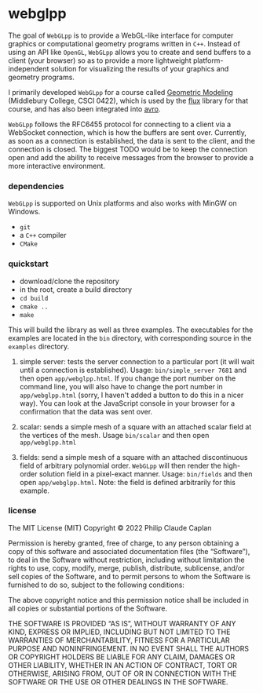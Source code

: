# webglpp

The goal of `WebGLpp` is to provide a WebGL-like interface for computer graphics or computational geometry programs written in `C++`. Instead of using an API like `OpenGL`, `WebGLpp` allows you to create and send buffers to a client (your browser) so as to provide a more lightweight platform-independent solution for visualizing the results of your graphics and geometry programs.

I primarily developed `WebGLpp` for a course called [Geometric Modeling](https://csci422-s22.gitlab.io/home/calendar.html) (Middlebury College, CSCI 0422), which is used by the [flux](https://gitlab.com/csci422-s22/flux-base) library for that course, and has also been integrated into [avro](https://gitlab.com/philipclaude/avro).

`WebGLpp` follows the RFC6455 protocol for connecting to a client via a WebSocket connection, which is how the buffers are sent over. Currently, as soon as a connection is established, the data is sent to the client, and the connection is closed. The biggest TODO would be to keep the connection open and add the ability to receive messages from the browser to provide a more interactive environment.

### dependencies

`WebGLpp` is supported on Unix platforms and also works with MinGW on Windows.

- `git`
- a `C++` compiler
- `CMake`

### quickstart

- download/clone the repository
- in the root, create a build directory
- `cd build`
- `cmake ..`
- `make`

This will build the library as well as three examples. The executables for the examples are located in the `bin` directory, with corresponding source in the `examples` directory.

1. simple server: tests the server connection to a particular port (it will wait until a connection is established). Usage: `bin/simple_server 7681` and then open `app/webglpp.html`. If you change the port number on the command line, you will also have to change the port number in `app/webglpp.html` (sorry, I haven't added a button to do this in a nicer way). You can look at the JavaScript console in your browser for a confirmation that the data was sent over.

2. scalar: sends a simple mesh of a square with an attached scalar field at the vertices of the mesh. Usage `bin/scalar` and then open `app/webglpp.html`

3. fields: send a simple mesh of a square with an attached discontinuous field of arbitrary polynomial order. `WebGLpp` will then render the high-order solution field in a pixel-exact manner. Usage: `bin/fields` and then open `app/webglpp.html`. Note: the field is defined arbitrarily for this example.


### license

The MIT License (MIT)
Copyright © 2022 Philip Claude Caplan

Permission is hereby granted, free of charge, to any person obtaining a copy of this software and associated documentation files (the “Software”), to deal in the Software without restriction, including without limitation the rights to use, copy, modify, merge, publish, distribute, sublicense, and/or sell copies of the Software, and to permit persons to whom the Software is furnished to do so, subject to the following conditions:

The above copyright notice and this permission notice shall be included in all copies or substantial portions of the Software.

THE SOFTWARE IS PROVIDED “AS IS”, WITHOUT WARRANTY OF ANY KIND, EXPRESS OR IMPLIED, INCLUDING BUT NOT LIMITED TO THE WARRANTIES OF MERCHANTABILITY, FITNESS FOR A PARTICULAR PURPOSE AND NONINFRINGEMENT. IN NO EVENT SHALL THE AUTHORS OR COPYRIGHT HOLDERS BE LIABLE FOR ANY CLAIM, DAMAGES OR OTHER LIABILITY, WHETHER IN AN ACTION OF CONTRACT, TORT OR OTHERWISE, ARISING FROM, OUT OF OR IN CONNECTION WITH THE SOFTWARE OR THE USE OR OTHER DEALINGS IN THE SOFTWARE.

